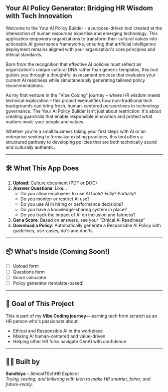 ## Your AI Policy Generator: Bridging HR Wisdom with Tech Innovation

Welcome to the Your AI Policy Builder - a purpose-driven tool created at the intersection of human resources expertise and emerging technology. This application empowers organizations to transform their cultural values into actionable AI governance frameworks, ensuring that artificial intelligence deployment remains aligned with your organization's core principles and ethical standards.

Born from the recognition that effective AI policies must reflect an organization's unique cultural DNA rather than generic templates, this tool guides you through a thoughtful assessment process that evaluates your current AI readiness while simultaneously generating tailored policy recommendations.

As my first venture in the "Vibe Coding" journey – where HR wisdom meets technical exploration – this project exemplifies how non-traditional tech backgrounds can bring fresh, human-centered perspectives to technology governance. The Your AI Policy Builder isn't just about restriction; it's about creating guardrails that enable responsible innovation and protect what matters most: your people and values.

Whether you're a small business taking your first steps with AI or an enterprise seeking to formalize existing practices, this tool offers a structured pathway to developing policies that are both technically sound and culturally authentic.

---

## 🛠️ What This App Does
1. **Upload**: Culture document (PDF or DOC)
2. **Answer Questions**: Like...
   - Do you allow employees to use AI tools? Fully? Partially?
   - Do you monitor or restrict AI use?
   - Do you use AI in hiring or performance decisions?
   - Do you have a knowledge-sharing system in place?
   - Do you track the impact of AI on inclusion and fairness?
3. **Get a Score**: Based on answers, see your "Ethical AI Readiness"
4. **Download a Policy**: Automatically generate a Responsible AI Policy with guidelines, use-cases, do's and don'ts

---

## 📦 What's Inside (Coming Soon!)
- [ ] Upload form
- [ ] Questions form
- [ ] Score calculator
- [ ] Policy generator (template-based)
---

## 🎯 Goal of This Project
This is part of my **Vibe Coding journey**—learning tech from scratch as an HR person who's passionate about:
- Ethical and Responsible AI in the workplace
- Making AI human-centered and value-driven
- Helping other HR folks navigate GenAI with confidence

---

## 🙋‍♀️ Built by
**Sandhiya** – AlmostTEchHR Explorer  
*Trying, testing, and tinkering with tech to make HR smarter, fairer, and future-ready.*

